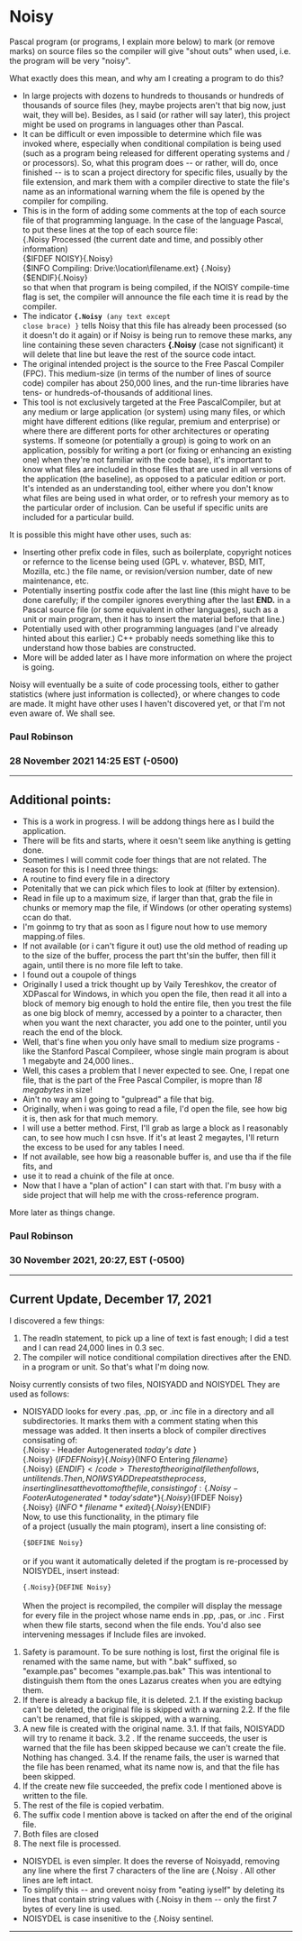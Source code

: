 # Noisy
Pascal program (or programs, I explain more
below) to mark (or remove marks) on source
files so the compiler will give "shout outs"
when used, i.e. the program will be very "noisy".

What exactly does this mean, and why am I
creating a program to do this?
* In large projects with dozens to hundreds
to thousands or hundreds of thousands of source
files (hey, maybe projects aren't that big
now, just wait, they will be). Besides, as
I said (or rather will say later), this
project might be used on programs in languages
other than Pascal.
* It can be difficult or even impossible to
determine which file was invoked where,
especially when conditional compilation is
being used (such as a program being released
for different operating systems and / or
processors). So, what this program does -- or
rather, will do, once finished -- is to scan
a project directory for specific files, usually
by the file extension, and mark them with a
compiler directive to state the file's name as
an informational warning whem the file is opened
by the compiler for compiling.
* This is in the form of adding some comments at
the top of each source file of that programming
language. In the case of the language Pascal,
to put these lines at the top of each source file:  
\{.Noisy Processed (the current date and time, and
possibly other information)  
\{$IFDEF NOISY}\{.Noisy}  
\{$INFO Compiling: Drive:\\location\\filename.ext}
\{.Noisy}  
\{$ENDIF}\{.Noisy}  
so that when that program is being compiled, if the
NOISY compile-time flag is set, the compiler will
announce the file each time it is read by the compiler.
* The indicator <b><code>{.Noisy</code></b><code> (any
text except close brace) }</code>
tells Noisy that this file has already been processed
(so it doesn't do it again) or if Noisy is being run
to remove these marks, any line containing these seven
characters <b>{.Noisy</b> (case not significant) it
will delete that line but leave the rest of the
source code intact.
* The original intended project is the source to the
Free Pascal Compiler (FPC). This medium-size (in terms
of the number of lines of source code) compiler has
about 250,000 lines, and the run-time libraries have
tens- or hundreds-of-thousands of additional lines.
* This tool is not exclusively targeted at the Free
PascalCompiler, but at any medium or large application
(or system) using many files, or which might have
different editions (like regular, premium and enterprise)
or where there are different ports for other architectures
or operating systems. If someone (or potentially a group)
is going to work on an application, possibly for writing
a port (or fixing or enhancing an existing one) when they're
not familiar with the code base), it's important to know
what files are included in those files that are used in all
versions of the application (the baseline), as opposed to
a paticular edition or port. It's intended as an understanding
tool, either where you don't know what files are being used
in what order, or to refresh your memory as to the particular
order of inclusion. Can be useful if specific units are included
for a particular build.

It is possible this might have other uses, such as:
* Inserting other prefix code in files, such as boilerplate, copyright
notices or refernce to the license being used (GPL v. whatever, BSD,
MIT, Mozilla, etc.) the file name, or revision/version number, date of
new maintenance, etc.
* Potentially inserting postfix code after the last line (this might
have to be done carefully; if the compiler ignores everything after
the last <b>END.</B> in a Pascal source file (or some equivalent in
other languages), such as a unit or main program, then it has to insert
the material before that line.)
* Potentially used with other programming languages (and I've already
hinted about this earlier.) C++ probably needs something like this to
understand how those babies are constructed.
* More will be added later as I have more information on where the
project is going.

Noisy will eventually be a suite of code processing tools, either to
gather statistics (where just information is collected}, or where changes
to code are made. It might have other uses I haven't discovered yet,
or that I'm not even aware of. We shall see.

### Paul Robinson<br/>
### 28 November 2021 14:25 EST (-0500)

----
## Additional points:
* This is a work in progress. I will be addong things here as I build the application.
* There will be fits and starts, where it oesn't seem like anything is getting done.
* Sometimes I will commit code foer things that are not related. The reason for this
is I need three things:
* A routine to find every file in a directory
* Potenitally that we can pick which files to look at (filter by extension).
* Read in file up to a maximum size, if larger than that, grab the file in chunks or
memory map the file, if Windows (or other operating systems) ccan do that.
* I'm goinmg to try that as soon as I figure nout how to use memory mapping.of files.
* If not available (or i can't figure it out) use the old method of reading up to the
size of the buffer, process the part tht'sin the buffer, then fill it again, until
there is no more file left to take.
* I found out a coupole of things
* Originally I used a trick thought up by Vaily Tereshkov, the creator of XDPascal for
Windows, in which you open the file, then read it all into a block of memory big enough
to hold the entire file, then you trest the file as one big block of memry, accessed by
a pointer to a character, then when you want the next character, you add one to the
pointer, until you reach the end of the block.
* Well, that's fine when you only have small to medium size programs - like the Stanford
Pascal Compileer, whose single main program is about 1 megabyte and 24,000 lines..
* Well, this cases a problem that I never expected to see. One, I repat one file, that is
the part of the Free Pascal Compiler, is mopre than *18 megabytes* in size!
* Ain't no way am I going to "gulpread" a file that big.
* Originally, when i was going to read a file, I'd open the file, see how big it is, then
ask for that much memory.
* I will use a better method. First, I'll grab as large a block as I reasonably can, to
see how much I csn hsve. If it's at least 2 megaytes, I'll return the excess to be used
for any tables I need.
* If not available, see how big a reasonable buffer is, and use tha if the file fits, and
* use it to read a chuink of the file at once.
* Now that I have a "plan of action" I can start with that. I'm busy with a side project
that will help me with the cross-reference program.

More later as things change.   
### Paul Robinson   
### 30 November 2021, 20:27, EST (-0500)
----
## Current Update, December 17, 2021
I discovered a few things:
1. The readln statement, to pick up a line
of text is fast enough; I did a test and I
can read 24,000 lines in 0.3 sec.
2. The compiler will notice conditional
compilation directives after the END. in a
program or unit. So that's what I'm doing now.

Noisy currently consists of two files, NOISYADD and
NOISYDEL They are used as follows:
* NOISYADD looks for every .pas\, .pp\, or .inc file
in a directory and all subdirectories. It marks them
with a comment stating when this message was added.
It then inserts a block of compiler directives
consisating of:  
\{.Noisy - Header Autogenerated *today's date* \}   
\{.Noisy\} \{$IFDEF Noisy\}   
\{.Noisy\} \{$INFO Entering *filename*\}   
\{.Noisy\} \{$ENDIF\} </code>  
The rest of the original file then follows, until
it ends. Then, NOIWSYADD repeats the process,
inserting lines at the vottom of the file, consisting of:  
\{.Noisy - Footer Autogenerated *today's date* \}      
\{.Noisy\} \{$IFDEF Noisy\}  
\{.Noisy\} \{$INFO *filename* exited\}  
\{.Noisy\} \{$ENDIF\}  
Now, to use this functionality, in the ptimary file  
of a project (usually the main ptogram), insert
a line consisting of:<code>   
\{$DEFINE Noisy\}<br /></code>   
or if you want it automatically deleted if the
progtam is re-processed by NOISYDEL, insert
instead:<code>   
\{.Noisy\}\{DEFINE Noisy\}<br /></code>   
When the project is recompiled, the compiler will
display the message for every file in the project
whose name ends in .pp, .pas, or .inc . First when
thew file starts, second when the file ends. You'd
also see intervening messages if Include files are
invoked.
1. Safety is paramount. To be sure nothing is lost,
first the original file is renamed with the same name,
but with ".bak" suffixed, so "example.pas" becomes
"example.pas.bak" This was intentional to distinguish
them ftom the ones Lazarus creates when you are edtying
them.
2. If there is already a backup file, it is deleted.
2.1. If the existing backup can't be deleted, the
original file is skipped with a warning
2.2. If the file can't be renamed, that file is skipped,
with a warning.
3. A new file is created with the original name.
3.1. If that fails, NOISYADD will try to rename
it back.
3.2 . If the rename succeeds, the user is warned
that the file has been skipped because we can't
create the file. Nothing has changed.
3.4. If the rename fails, the user is warned that
the file has been renamed, what its name now is,
and that the file has been skipped.
4. If the create new file succeeded, the prefix
code I mentioned above is written to the file.
5. The rest of the file is copied verbatim.
6. The suffix code I mention above is tacked on after
the end of the original file.
7. Both files are closed
8. The next file is processed.

* NOISYDEL is even simpler. It does the reverse of
Noisyadd, removing any line where the first 7
characters of the line are \{.Noisy . All other lines
are left intact.
* To simplify this -- and orevent noisy from "eating
iyself" by deleting its lines that contain string values
with \{.Noisy in them -- only the first 7 bytes of every
line is used.
* NOISYDEL is case insenitive to the \{.Noisy sentinel.

-----
